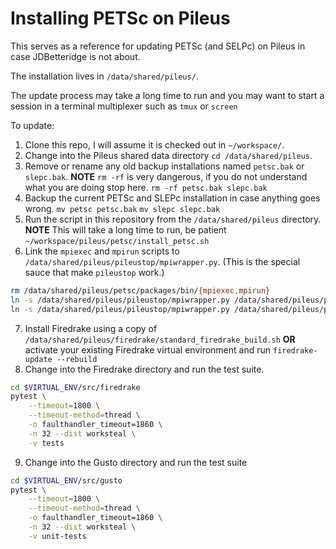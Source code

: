# Installing PETSc on Pileus

This serves as a reference for updating PETSc (and SELPc) on Pileus in case JDBetteridge is not about.

The installation lives in `/data/shared/pileus/`.

The update process may take a long time to run and you may want to start a session in a terminal multiplexer such as `tmux` or `screen`

To update:

1. Clone this repo, I will assume it is checked out in `~/workspace/`.
2. Change into the Pileus shared data directory `cd /data/shared/pileus`.
3. Remove or rename any old backup installations named `petsc.bak` or `slepc.bak`.
**NOTE** `rm -rf` is very dangerous, if you do not understand what you are doing stop here.
`rm -rf petsc.bak slepc.bak`
4. Backup the current PETSc and SLEPc installation in case anything goes wrong.
`mv petsc petsc.bak`
`mv slepc slepc.bak`
5. Run the script in this repository from the `/data/shared/pileus` directory.
**NOTE** This will take a long time to run, be patient
`~/workspace/pileus/petsc/install_petsc.sh`
6. Link the `mpiexec` and `mpirun` scripts to `/data/shared/pileus/pileustop/mpiwrapper.py`. (This is the special sauce that make `pileustop` work.)
```bash
rm /data/shared/pileus/petsc/packages/bin/{mpiexec,mpirun}
ln -s /data/shared/pileus/pileustop/mpiwrapper.py /data/shared/pileus/petsc/packages/bin/mpiexec
ln -s /data/shared/pileus/pileustop/mpiwrapper.py /data/shared/pileus/petsc/packages/bin/mpirun
```
7. Install Firedrake using a copy of `/data/shared/pileus/firedrake/standard_firedrake_build.sh` **OR** activate your existing Firedrake virtual environment and run `firedrake-update --rebuild`
8. Change into the Firedrake directory and run the test suite.
```bash
cd $VIRTUAL_ENV/src/firedrake
pytest \
    --timeout=1800 \
    --timeout-method=thread \
    -o faulthandler_timeout=1860 \
    -n 32 --dist worksteal \
    -v tests
```
9. Change into the Gusto directory and run the test suite
```bash
cd $VIRTUAL_ENV/src/gusto
pytest \
    --timeout=1800 \
    --timeout-method=thread \
    -o faulthandler_timeout=1860 \
    -n 32 --dist worksteal \
    -v unit-tests
```
